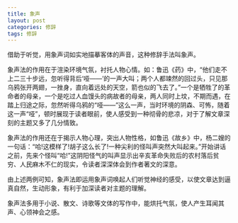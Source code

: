 ```yaml
---
title: 象声
layout: post
categories: 修辞
tags: 修辞
---
```


借助于听觉，用象声词如实地描摹客体的声音，这种修辞手法叫象声。

象声法的作用在于渲染环境气氛，衬托人物心情。如：鲁迅《药》中，“他们走不上二三十步远，忽听得背后‘哑——’的一声大叫；两个人都竦然的回过头，只见那乌鸦张开两翅，一挫身，直向着远处的天空，箭也似的飞去了。”一个是牺牲了的革命者的母亲，一个是吃过人血馒头的病故者的母亲，两人同时上坟，不期而遇，在踏上归途之际，忽然听得乌鸦的“哑——”这么一声，当时环境的阴森、可怖，随着这一声“哑”，顿时展现于读者眼前，使人感受到一种彻骨的悲凉，对于了解文章深刻的主题又多了几分情致。

象声法的作用还在于揭示人物心理，突出人物性格，如鲁迅《故乡》中，杨二嫂的一句话：“哈!这模样了!胡子这么长了!一种尖利的怪叫声突然大叫起来。”开始讲话之前，先来个怪叫“哈!”这阴阳怪气的叫声显示出辛亥革命失败后的农村落后贫穷、人民麻木不仁的现实，令读者深深体会到作者著文的深意。

由上述两例可知，象声法即运用象声词唤起人们听觉神经的感受，以使文章达到逼真自然，生动形象，有利于加深读者对主题的理解。

象声法多用于小说、散文、诗歌等文体的写作中，能烘托气氛，使人产生耳闻其声、心领神会之感。 
